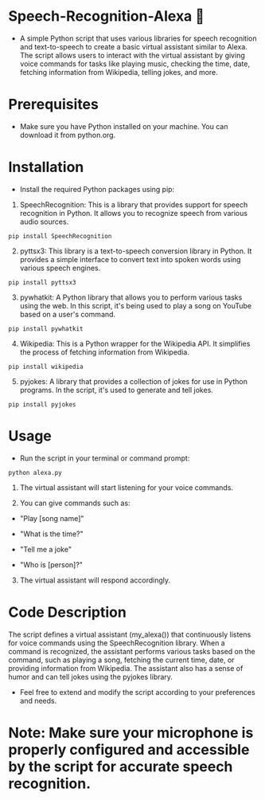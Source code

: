 # Speech-Recognition-Alexa 🤖
  * A simple Python script that uses various libraries for speech recognition and text-to-speech to create a basic virtual assistant similar to Alexa. The script allows users to interact with the virtual assistant by giving voice commands for tasks like playing music, checking the time, date, fetching information from Wikipedia, telling jokes, and more.

# Prerequisites
  * Make sure you have Python installed on your machine. You can download it from python.org.

# Installation
  * Install the required Python packages using pip:

1. SpeechRecognition:
    This is a library that provides support for speech recognition in Python. It allows you to recognize speech from various audio sources.

  ```
  pip install SpeechRecognition
  ```

2. pyttsx3:
     This library is a text-to-speech conversion library in Python. It provides a simple interface to convert text into spoken words using various speech engines.
   
  ```
  pip install pyttsx3
  ```

3. pywhatkit:
    A Python library that allows you to perform various tasks using the web. In this script, it's being used to play a song on YouTube based on a user's     command.

  ```
  pip install pywhatkit
  ```

4. Wikipedia:
     This is a Python wrapper for the Wikipedia API. It simplifies the process of fetching information from Wikipedia.

  ```
  pip install wikipedia
  ```

5. pyjokes: A library that provides a collection of jokes for use in Python programs. In the script, it's used to generate and tell jokes.

  ```
  pip install pyjokes
  ```

# Usage
  * Run the script in your terminal or command prompt:

  ```
  python alexa.py
  ```

1. The virtual assistant will start listening for your voice commands.

2. You can give commands such as:

  * "Play [song name]"

  * "What is the time?"

  * "Tell me a joke"

  * "Who is [person]?"

3. The virtual assistant will respond accordingly.

# Code Description
  The script defines a virtual assistant (my_alexa()) that continuously listens for voice commands using the SpeechRecognition library. When a command is     recognized, the assistant performs various tasks based on the command, such as playing a song, fetching the current time, date, or providing information from Wikipedia. The assistant also has a sense of humor and can tell jokes using the pyjokes library.

* Feel free to extend and modify the script according to your preferences and needs.

# Note: Make sure your microphone is properly configured and accessible by the script for accurate speech recognition.
